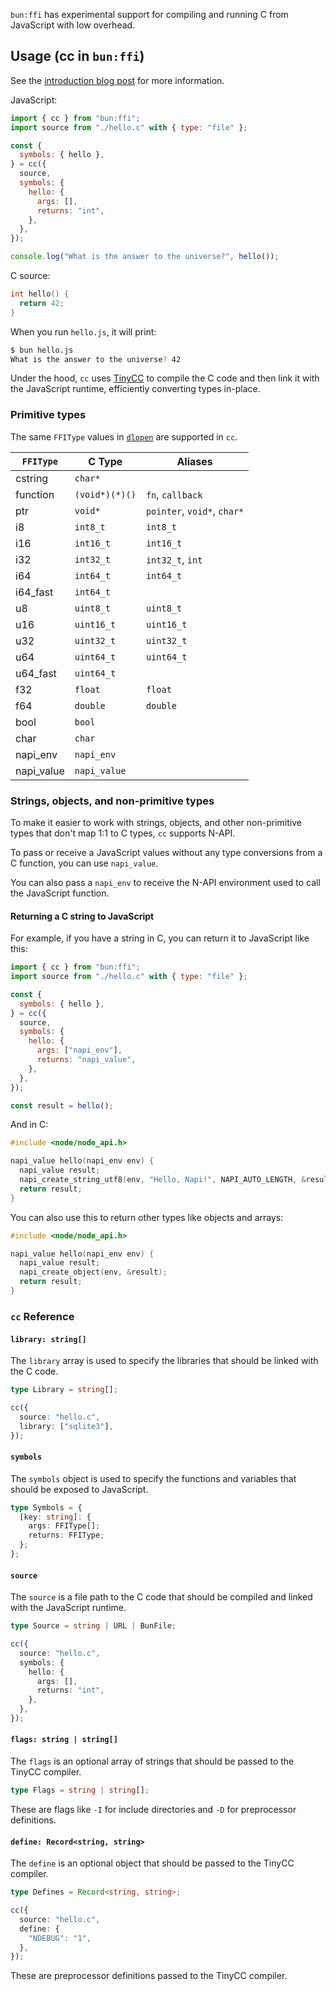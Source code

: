 `bun:ffi` has experimental support for compiling and running C from JavaScript with low overhead.

## Usage (cc in `bun:ffi`)

See the [introduction blog post](https://bun.com/blog/compile-and-run-c-in-js) for more information.

JavaScript:

```ts#hello.js
import { cc } from "bun:ffi";
import source from "./hello.c" with { type: "file" };

const {
  symbols: { hello },
} = cc({
  source,
  symbols: {
    hello: {
      args: [],
      returns: "int",
    },
  },
});

console.log("What is the answer to the universe?", hello());
```

C source:

```c#hello.c
int hello() {
  return 42;
}
```

When you run `hello.js`, it will print:

```sh
$ bun hello.js
What is the answer to the universe? 42
```

Under the hood, `cc` uses [TinyCC](https://bellard.org/tcc/) to compile the C code and then link it with the JavaScript runtime, efficiently converting types in-place.

### Primitive types

The same `FFIType` values in [`dlopen`](/docs/api/ffi) are supported in `cc`.

| `FFIType`  | C Type         | Aliases                     |
| ---------- | -------------- | --------------------------- |
| cstring    | `char*`        |                             |
| function   | `(void*)(*)()` | `fn`, `callback`            |
| ptr        | `void*`        | `pointer`, `void*`, `char*` |
| i8         | `int8_t`       | `int8_t`                    |
| i16        | `int16_t`      | `int16_t`                   |
| i32        | `int32_t`      | `int32_t`, `int`            |
| i64        | `int64_t`      | `int64_t`                   |
| i64_fast   | `int64_t`      |                             |
| u8         | `uint8_t`      | `uint8_t`                   |
| u16        | `uint16_t`     | `uint16_t`                  |
| u32        | `uint32_t`     | `uint32_t`                  |
| u64        | `uint64_t`     | `uint64_t`                  |
| u64_fast   | `uint64_t`     |                             |
| f32        | `float`        | `float`                     |
| f64        | `double`       | `double`                    |
| bool       | `bool`         |                             |
| char       | `char`         |                             |
| napi_env   | `napi_env`     |                             |
| napi_value | `napi_value`   |                             |

### Strings, objects, and non-primitive types

To make it easier to work with strings, objects, and other non-primitive types that don't map 1:1 to C types, `cc` supports N-API.

To pass or receive a JavaScript values without any type conversions from a C function, you can use `napi_value`.

You can also pass a `napi_env` to receive the N-API environment used to call the JavaScript function.

#### Returning a C string to JavaScript

For example, if you have a string in C, you can return it to JavaScript like this:

```ts#hello.js
import { cc } from "bun:ffi";
import source from "./hello.c" with { type: "file" };

const {
  symbols: { hello },
} = cc({
  source,
  symbols: {
    hello: {
      args: ["napi_env"],
      returns: "napi_value",
    },
  },
});

const result = hello();
```

And in C:

```c#hello.c
#include <node/node_api.h>

napi_value hello(napi_env env) {
  napi_value result;
  napi_create_string_utf8(env, "Hello, Napi!", NAPI_AUTO_LENGTH, &result);
  return result;
}
```

You can also use this to return other types like objects and arrays:

```c#hello.c
#include <node/node_api.h>

napi_value hello(napi_env env) {
  napi_value result;
  napi_create_object(env, &result);
  return result;
}
```

### `cc` Reference

#### `library: string[]`

The `library` array is used to specify the libraries that should be linked with the C code.

```ts
type Library = string[];

cc({
  source: "hello.c",
  library: ["sqlite3"],
});
```

#### `symbols`

The `symbols` object is used to specify the functions and variables that should be exposed to JavaScript.

```ts
type Symbols = {
  [key: string]: {
    args: FFIType[];
    returns: FFIType;
  };
};
```

#### `source`

The `source` is a file path to the C code that should be compiled and linked with the JavaScript runtime.

```ts
type Source = string | URL | BunFile;

cc({
  source: "hello.c",
  symbols: {
    hello: {
      args: [],
      returns: "int",
    },
  },
});
```

#### `flags: string | string[]`

The `flags` is an optional array of strings that should be passed to the TinyCC compiler.

```ts
type Flags = string | string[];
```

These are flags like `-I` for include directories and `-D` for preprocessor definitions.

#### `define: Record<string, string>`

The `define` is an optional object that should be passed to the TinyCC compiler.

```ts
type Defines = Record<string, string>;

cc({
  source: "hello.c",
  define: {
    "NDEBUG": "1",
  },
});
```

These are preprocessor definitions passed to the TinyCC compiler.
